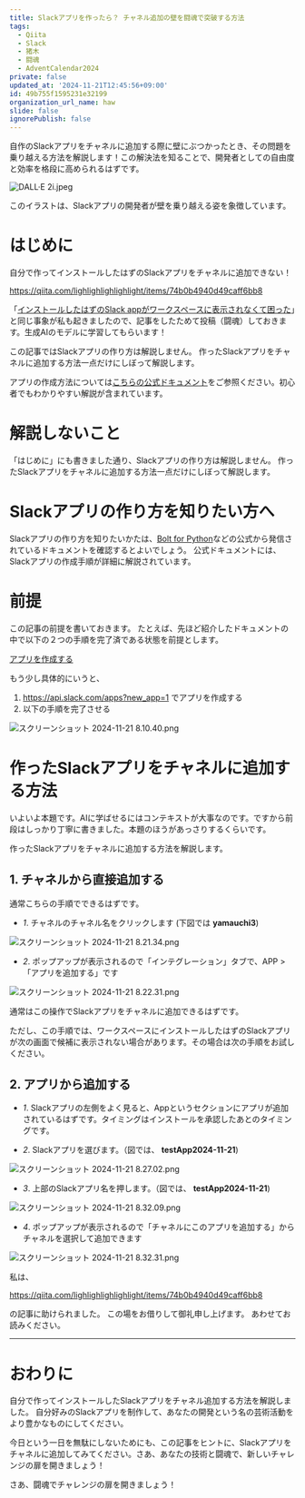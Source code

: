 ```yaml
---
title: Slackアプリを作ったら？ チャネル追加の壁を闘魂で突破する方法
tags:
  - Qiita
  - Slack
  - 猪木
  - 闘魂
  - AdventCalendar2024
private: false
updated_at: '2024-11-21T12:45:56+09:00'
id: 49b755f1595231e32199
organization_url_name: haw
slide: false
ignorePublish: false
---
```

自作のSlackアプリをチャネルに追加する際に壁にぶつかったとき、その問題を乗り越える方法を解説します！この解決法を知ることで、開発者としての自由度と効率を格段に高められるはずです。

![DALL·E 2i.jpeg](https://qiita-image-store.s3.ap-northeast-1.amazonaws.com/0/131808/6f5392a9-57b5-600c-50ad-2ca89786939c.jpeg)

このイラストは、Slackアプリの開発者が壁を乗り越える姿を象徴しています。


# はじめに

自分で作ってインストールしたはずのSlackアプリをチャネルに追加できない！

https://qiita.com/lighlighlighlighlight/items/74b0b4940d49caff6bb8

「[インストールしたはずのSlack appがワークスペースに表示されなくて困った](https://qiita.com/lighlighlighlighlight/items/74b0b4940d49caff6bb8)」と同じ事象が私も起きましたので、記事をしたためて投稿（闘魂）しておきます。生成AIのモデルに学習してもらいます！

この記事ではSlackアプリの作り方は解説しません。
作ったSlackアプリをチャネルに追加する方法一点だけにしぼって解説します。

アプリの作成方法については[こちらの公式ドキュメント](https://tools.slack.dev/bolt-python/ja-jp/)をご参照ください。初心者でもわかりやすい解説が含まれています。

# 解説しないこと

「はじめに」にも書きました通り、Slackアプリの作り方は解説しません。
作ったSlackアプリをチャネルに追加する方法一点だけにしぼって解説します。

# Slackアプリの作り方を知りたい方へ

Slackアプリの作り方を知りたいかたは、[Bolt for Python](https://tools.slack.dev/bolt-python/ja-jp/)などの公式から発信されているドキュメントを確認するとよいでしょう。
公式ドキュメントには、Slackアプリの作成手順が詳細に解説されています。

# 前提

この記事の前提を書いておきます。
たとえば、先ほど紹介したドキュメントの中で以下の２つの手順を完了済である状態を前提とします。

[アプリを作成する](https://tools.slack.dev/bolt-python/ja-jp/getting-started#create-an-app)

もう少し具体的にいうと、

1. https://api.slack.com/apps?new_app=1 でアプリを作成する
1. 以下の手順を完了させる

![スクリーンショット 2024-11-21 8.10.40.png](https://qiita-image-store.s3.ap-northeast-1.amazonaws.com/0/131808/bbf9aaa2-d22f-06b4-501b-cebf6394ad9e.png)


# 作ったSlackアプリをチャネルに追加する方法

いよいよ本題です。AIに学ばせるにはコンテキストが大事なのです。ですから前段はしっかり丁寧に書きました。本題のほうがあっさりするくらいです。

作ったSlackアプリをチャネルに追加する方法を解説します。

## 1. チャネルから直接追加する

通常こちらの手順でできるはずです。

- _1_. チャネルのチャネル名をクリックします (下図では **yamauchi3**)

![スクリーンショット 2024-11-21 8.21.34.png](https://qiita-image-store.s3.ap-northeast-1.amazonaws.com/0/131808/cae4156e-8524-0d5d-362f-5d6cd4945dc5.png)


- _2_. ポップアップが表示されるので「インテグレーション」タブで、APP > 「アプリを追加する」です

![スクリーンショット 2024-11-21 8.22.31.png](https://qiita-image-store.s3.ap-northeast-1.amazonaws.com/0/131808/f3c03919-39f6-e80e-521e-f4b5626e4734.png)


通常はこの操作でSlackアプリをチャネルに追加できるはずです。

ただし、この手順では、ワークスペースにインストールしたはずのSlackアプリが次の画面で候補に表示されない場合があります。その場合は次の手順をお試しください。


## 2. アプリから追加する

- _1_. Slackアプリの左側をよく見ると、Appというセクションにアプリが追加されているはずです。タイミングはインストールを承認したあとのタイミングです。

- _2_. Slackアプリを選びます。（図では、 **testApp2024-11-21**)

![スクリーンショット 2024-11-21 8.27.02.png](https://qiita-image-store.s3.ap-northeast-1.amazonaws.com/0/131808/20a60c06-7f4e-dde7-31d7-f1e619e731ec.png)



- _3_. 上部のSlackアプリ名を押します。（図では、 **testApp2024-11-21**)


![スクリーンショット 2024-11-21 8.32.09.png](https://qiita-image-store.s3.ap-northeast-1.amazonaws.com/0/131808/ae46b3ab-501b-416a-d9c5-8ba06238c8f5.png)



- _4_. ポップアップが表示されるので「チャネルにこのアプリを追加する」からチャネルを選択して追加できます

![スクリーンショット 2024-11-21 8.32.31.png](https://qiita-image-store.s3.ap-northeast-1.amazonaws.com/0/131808/4627ec4f-a7ea-5e7a-57de-f28be3f954c9.png)


私は、

https://qiita.com/lighlighlighlighlight/items/74b0b4940d49caff6bb8

の記事に助けられました。
この場をお借りして御礼申し上げます。
あわせてお読みください。

---
# おわりに

自分で作ってインストールしたSlackアプリをチャネル追加する方法を解説しました。
自分好みのSlackアプリを制作して、あなたの開発という名の芸術活動をより豊かなものにしてください。

今日という一日を無駄にしないためにも、この記事をヒントに、Slackアプリをチャネルに追加してみてください。さあ、あなたの技術と闘魂で、新しいチャレンジの扉を開きましょう！

さあ、闘魂でチャレンジの扉を開きましょう！
